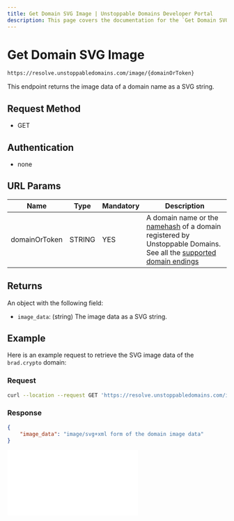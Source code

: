 ```yaml
---
title: Get Domain SVG Image | Unstoppable Domains Developer Portal
description: This page covers the documentation for the `Get Domain SVG Image` endpoint.
---
```


# Get Domain SVG Image

```bash
https://resolve.unstoppabledomains.com/image/{domainOrToken}
```

This endpoint returns the image data of a domain name as a SVG string.

## Request Method

* GET

## Authentication

* none

## URL Params

| Name | Type | Mandatory | Description |
| - | - | - | - |
| domainOrToken | STRING | YES | A domain name or the [namehash](/getting-started/domain-registry-essentials/namehashing.md) of a domain registered by Unstoppable Domains. See all the [supported domain endings](../overview.md#supported-domains-endings) |

## Returns

An object with the following field:

* `image_data`: (string) The image data as a SVG string.

## Example

Here is an example request to retrieve the SVG image data of the `brad.crypto` domain:

### Request

```bash
curl --location --request GET 'https://resolve.unstoppabledomains.com/image/brad.crypto'
```

### Response

```json
{
    "image_data": "image/svg+xml form of the domain image data"
}
```

<embed src="/snippets/_discord.md" />
